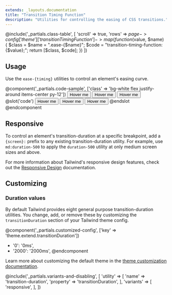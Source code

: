 ```yaml
---
extends: _layouts.documentation
title: "Transition Timing Function"
description: "Utilities for controlling the easing of CSS transitions."
---
```


@include('_partials.class-table', [
  'scroll' => true,
  'rows' => $page->config['theme']['transitionTimingFunction']->map(function ($value, $name) {
    $class = $name = ".ease-{$name}";
    $code = "transition-timing-function: {$value};";
    return [$class, $code];
  })
])

## Usage

Use the `ease-{timing}` utilities to control an element's easing curve.

@component('_partials.code-sample', ['class' => 'bg-white flex justify-around items-center py-12'])
<button class="transition duration-700 ease-in transform hover:scale-125 bg-blue-500 text-white font-bold py-2 px-4 rounded">
  Hover me
</button>
<button class="transition duration-700 ease-out transform hover:scale-125 bg-blue-500 text-white font-bold py-2 px-4 rounded">
  Hover me
</button>
<button class="transition duration-700 ease-in-out transform hover:scale-125 bg-blue-500 text-white font-bold py-2 px-4 rounded">
  Hover me
</button>
@slot('code')
<button class="transition ease-in duration-700 ...">Hover me</button>
<button class="transition ease-out duration-700 ...">Hover me</button>
<button class="transition ease-in-out duration-700 ...">Hover me</button>
@endslot
@endcomponent

## Responsive

To control an element's transition-duration at a specific breakpoint, add a `{screen}:` prefix to any existing transition-duration utility. For example, use `md:duration-500` to apply the `duration-500` utility at only medium screen sizes and above.

For more information about Tailwind's responsive design features, check out the [Responsive Design](/docs/responsive-design) documentation.

## Customizing

### Duration values

By default Tailwind provides eight general purpose transition-duration utilities. You change, add, or remove these by customizing the `transitionDuration` section of your Tailwind theme config.

@component('_partials.customized-config', ['key' => 'theme.extend.transitionDuration'])
+ '0': '0ms',
+ '2000': '2000ms',
@endcomponent

Learn more about customizing the default theme in the [theme customization documentation](/docs/theme#customizing-the-default-theme).

@include('_partials.variants-and-disabling', [
    'utility' => [
        'name' => 'transition-duration',
        'property' => 'transitionDuration',
    ],
    'variants' => [
        'responsive',
    ],
])
